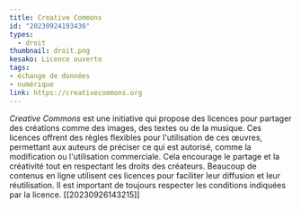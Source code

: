 ```yaml
---
title: Creative Commons
id: "20230924193436"
types:
  - droit
thumbnail: droit.png
kesako: Licence ouverte
tags:
- échange de données
- numérique
link: https://creativecommons.org
---
```


*Creative Commons* est une initiative qui propose des licences pour partager des créations comme des images, des textes ou de la musique. Ces licences offrent des règles flexibles pour l'utilisation de ces œuvres, permettant aux auteurs de préciser ce qui est autorisé, comme la modification ou l'utilisation commerciale. Cela encourage le partage et la créativité tout en respectant les droits des créateurs. Beaucoup de contenus en ligne utilisent ces licences pour faciliter leur diffusion et leur réutilisation. Il est important de toujours respecter les conditions indiquées par la licence.
[[20230926143215]]